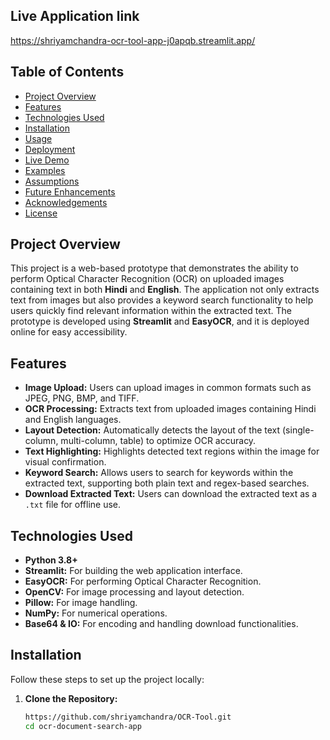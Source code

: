 ## Live Application link

https://shriyamchandra-ocr-tool-app-j0apqb.streamlit.app/

## Table of Contents

- [Project Overview](#project-overview)
- [Features](#features)
- [Technologies Used](#technologies-used)
- [Installation](#installation)
- [Usage](#usage)
- [Deployment](#deployment)
- [Live Demo](#live-demo)
- [Examples](#examples)
- [Assumptions](#assumptions)
- [Future Enhancements](#future-enhancements)
- [Acknowledgements](#acknowledgements)
- [License](#license)

## Project Overview

This project is a web-based prototype that demonstrates the ability to perform Optical Character Recognition (OCR) on uploaded images containing text in both **Hindi** and **English**. The application not only extracts text from images but also provides a keyword search functionality to help users quickly find relevant information within the extracted text. The prototype is developed using **Streamlit** and **EasyOCR**, and it is deployed online for easy accessibility.

## Features

- **Image Upload:** Users can upload images in common formats such as JPEG, PNG, BMP, and TIFF.
- **OCR Processing:** Extracts text from uploaded images containing Hindi and English languages.
- **Layout Detection:** Automatically detects the layout of the text (single-column, multi-column, table) to optimize OCR accuracy.
- **Text Highlighting:** Highlights detected text regions within the image for visual confirmation.
- **Keyword Search:** Allows users to search for keywords within the extracted text, supporting both plain text and regex-based searches.
- **Download Extracted Text:** Users can download the extracted text as a `.txt` file for offline use.

## Technologies Used

- **Python 3.8+**
- **Streamlit:** For building the web application interface.
- **EasyOCR:** For performing Optical Character Recognition.
- **OpenCV:** For image processing and layout detection.
- **Pillow:** For image handling.
- **NumPy:** For numerical operations.
- **Base64 & IO:** For encoding and handling download functionalities.

## Installation

Follow these steps to set up the project locally:

1. **Clone the Repository:**

   ```bash
   https://github.com/shriyamchandra/OCR-Tool.git
   cd ocr-document-search-app
